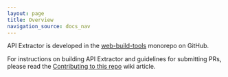 ```yaml
---
layout: page
title: Overview
navigation_source: docs_nav
---
```


API Extractor is developed in the [web-build-tools](https://github.com/Microsoft/web-build-tools/)
monorepo on GitHub.

For instructions on building API Extractor and guidelines for submitting PRs, please read the
[Contributing to this repo](https://github.com/Microsoft/web-build-tools/wiki/Contributing-to-this-repo)
wiki article.
